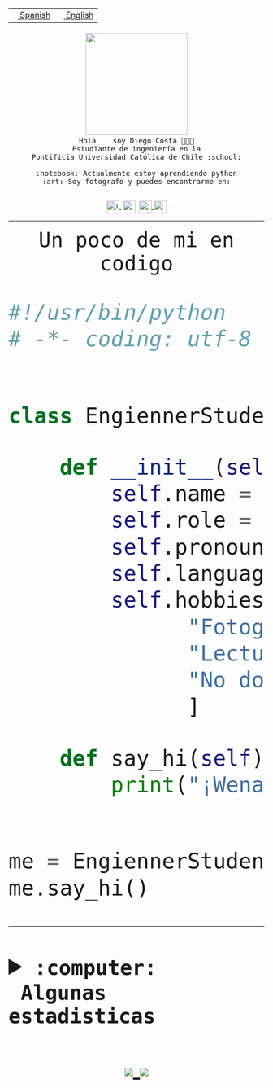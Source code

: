 <table border="0"  align="right">
 <tr><td><a href="README.md"><img src="https://upload.wikimedia.org/wikipedia/commons/thumb/8/89/Bandera_de_Espa%C3%B1a.svg/1200px-Bandera_de_Espa%C3%B1a.svg.png" height="10"> Spanish</a></td>
 <td><a href="README.en.md"><img src="https://upload.wikimedia.org/wikipedia/commons/a/a4/Flag_of_the_United_States.svg" height="10"> English</a></td></tr>
</table><br><br><br>


<p align="center">
  <img src="https://github.com/diegocostares/diegocostares/blob/main/Images/aaa2.gif?raw=true" width="200px">
  <br><samp>
    Hola <img src="https://media.giphy.com/media/hvRJCLFzcasrR4ia7z/giphy.gif" width="16px"> soy Diego Costa 👨🏻‍💻<br>
    Estudiante de ingeniería en la <br>
    Pontificia Universidad Católica de Chile :school:<br>
  <br>
    :notebook: Actualmente estoy aprendiendo python <br>
    :art: Soy fotografo y puedes encontrarme en: <br>
  <br></samp>
  
</p>

<p align="center">
   <a href="https://instagram.com/diegocosta_no" target="blank">
    <img 
    align="center" src="https://cdn.jsdelivr.net/npm/simple-icons@3.0.1/icons/instagram.svg" alt="instagram" height="25px" width="25px" />
  </a>
  <a style="border: 3px solid; color: white;"href="https://t.me/diegocosta_no" target="blank">
  <img
  align="center" alt="Telegram" width="25px" src="https://icons-for-free.com/iconfiles/png/512/Telegram-1324888767380505522.png" />
</a>
<a href="https://api.whatsapp.com/send?phone=56971897835&text=Hola!" target="blank">
  <img
  align="center" alt="wtsp" width="25px" src="https://img.icons8.com/pastel-glyph/2x/whatsapp--v2.png" />
</a>
<a href="https://www.linkedin.com/in/diego-costa-786249213/" target="blank">
  <img
  align="center" alt="wtsp" width="25px" src="https://img.icons8.com/metro/452/linkedin.png" />
</a>

  </a>
</p>

---


<p align="center"><font size="25"><samp>Un poco de mi en codigo</samp></front></p>


```python
#!/usr/bin/python
# -*- coding: utf-8 -*-


class EngiennerStudent:

    def __init__(self):
        self.name = "Diego Costa"
        self.role = "Estudiante"
        self.pronouns = "he/him"
        self.language_spoken = ["es_CL", "en_US"]
        self.hobbies = [
              "Fotografia",
              "Lectura",
              "No dormir",
              ]

    def say_hi(self):
        print("¡Wena mundo!")


me = EngiennerStudent()
me.say_hi()
```
---
<details>
  <summary><b><samp>:computer: &nbsp;Algunas estadisticas</samp></b></summary>
  <br/></p>

<!--START_SECTION:waka-->
![Code Time](http://img.shields.io/badge/Code%20Time-490%20hrs%2017%20mins-blue)

**Soy nocturno 🦉** 

```text
🌞 Mañana     6 commits      ░░░░░░░░░░░░░░░░░░░░░░░░░   1.95% 
🌆 Día        115 commits    █████████░░░░░░░░░░░░░░░░   37.46% 
🌃 Tarde      93 commits     ███████░░░░░░░░░░░░░░░░░░   30.29% 
🌙 Noche      93 commits     ███████░░░░░░░░░░░░░░░░░░   30.29%

```
📅 **Soy más productivo los Miércoles** 

```text
Lunes        27 commits     ██░░░░░░░░░░░░░░░░░░░░░░░   8.79% 
Martes       32 commits     ██░░░░░░░░░░░░░░░░░░░░░░░   10.42% 
Miércoles    110 commits    █████████░░░░░░░░░░░░░░░░   35.83% 
Jueves       29 commits     ██░░░░░░░░░░░░░░░░░░░░░░░   9.45% 
Viernes      17 commits     █░░░░░░░░░░░░░░░░░░░░░░░░   5.54% 
Sábado       40 commits     ███░░░░░░░░░░░░░░░░░░░░░░   13.03% 
Domingo      52 commits     ████░░░░░░░░░░░░░░░░░░░░░   16.94%

```


📊 **Esta semana me dediqué a** 

```text
🐱‍💻 Proyectos: 
private                  13 hrs 57 mins      ██████████░░░░░░░░░░░░░░░   42.28% 
SHAREGO-G54              10 hrs 27 mins      ████████░░░░░░░░░░░░░░░░░   31.65% 
T2                       1 hr 6 mins         ░░░░░░░░░░░░░░░░░░░░░░░░░   3.37% 
AF4 2021-2               1 hr                ░░░░░░░░░░░░░░░░░░░░░░░░░   3.06% 
DiegoDelpiano            52 mins             ░░░░░░░░░░░░░░░░░░░░░░░░░   2.66%

```


 Last Updated on 21/05/2022 18:29:27 UTC
<!--END_SECTION:waka-->
  
  

 <p align="center"> <img src="https://github-readme-stats.vercel.app/api?username=diegocostares&show_icons=true&theme=ayu-mirage" alt="abhisheknaiidu" /></p>
 
</details>

<p align=center>
  <a href="https://github.com/diegocostares">
    <img src="https://badges.pufler.dev/visits/diegocostares/diegocostares?style=flat-square&color=black&logo=github">
  </a>
  <a href="https://github.com/diegocostares?tab=repositories">
    <img src="https://badges.pufler.dev/repos/diegocostares?style=flat-square&color=black&logo=github">
  </a>
</p>
